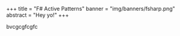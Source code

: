 +++
title = "F# Active Patterns"
banner = "img/banners/fsharp.png" 
abstract = "Hey yo!"
+++

bvcgcgfcgfc